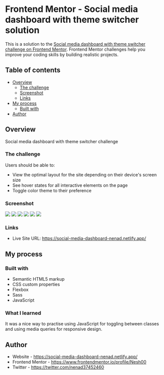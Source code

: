 # Frontend Mentor - Social media dashboard with theme switcher solution

This is a solution to the [Social media dashboard with theme switcher challenge on Frontend Mentor](https://www.frontendmentor.io/challenges/social-media-dashboard-with-theme-switcher-6oY8ozp_H). Frontend Mentor challenges help you improve your coding skills by building realistic projects.

## Table of contents

- [Overview](#overview)
  - [The challenge](#the-challenge)
  - [Screenshot](#screenshot)
  - [Links](#links)
- [My process](#my-process)
  - [Built with](#built-with)
- [Author](#author)

## Overview

Social media dashboard with theme switcher challenge

### The challenge

Users should be able to:

- View the optimal layout for the site depending on their device's screen size
- See hover states for all interactive elements on the page
- Toggle color theme to their preference

### Screenshot

![](./screenshots/desktop-dark.png)
![](./screenshots/desktop-light.png)
![](./screenshots/tablet-dark.png)
![](./screenshots/tablet-light.png)
![](./screenshots/mobile-dark.png)
![](./screenshots/mobile-light.png)

### Links

- Live Site URL: https://social-media-dashboard-nenad.netlify.app/

## My process

### Built with

- Semantic HTML5 markup
- CSS custom properties
- Flexbox
- Sass
- JavaScript

### What I learned

It was a nice way to practise using JavaScript for toggling between classes and using media queries for responsive design.

## Author

- Website - https://social-media-dashboard-nenad.netlify.app/
- Frontend Mentor - https://www.frontendmentor.io/profile/Nesh00
- Twitter - https://twitter.com/nenad37452460
